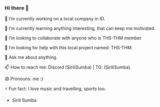 ### Hi there 👋

<!--
**sirilisumba/sirilisumba** is a ✨ _special_ ✨ repository because its `README.md` (this file) appears on your GitHub profile.

Here are some ideas to get you started: -->

🔭 I’m currently working on a local company in ID.

🌱 I’m currently learning anything interesting, that can keep me motivated.

👯 I’m looking to collaborate with anyone who is THS-THM member.

🤔 I’m looking for help with this local project named: THS-THM.

💬 Ask me about anything.

📫 How to reach me: Discord (SiriliSumba) | TG: (SiriliSumba).

😄 Pronouns: me :)

⚡ Fun fact: I love music and travelling, sports too.

- Sirili Sumba
